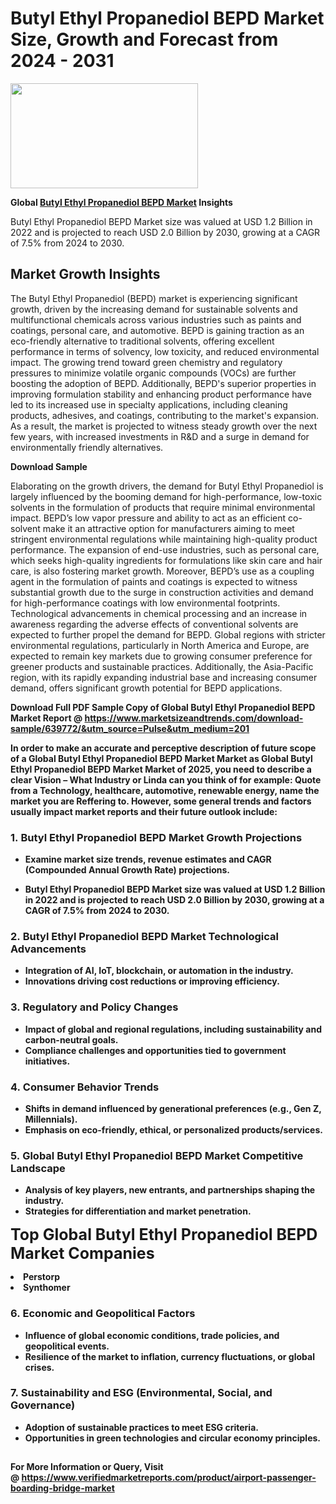 <H1>Butyl Ethyl Propanediol BEPD Market Size, Growth and Forecast from 2024 - 2031</H1><img class="aligncenter size-medium wp-image-584254" src="https://thirdeyenews.in/wp-content/uploads/2024/09/Global-Market-Research-300x168.jpeg" alt="" width="300" height="168" /><p><strong>Global&nbsp;<a href="https://www.marketsizeandtrends.com/download-sample/639772/&amp;utm_source=Pulse&amp;utm_medium=201">Butyl Ethyl Propanediol BEPD Market</a> Insights</strong></p><p>Butyl Ethyl Propanediol BEPD Market size was valued at USD 1.2 Billion in 2022 and is projected to reach USD 2.0 Billion by 2030, growing at a CAGR of 7.5% from 2024 to 2030.</p><p><h2>Market Growth Insights</h2> <p>The Butyl Ethyl Propanediol (BEPD) market is experiencing significant growth, driven by the increasing demand for sustainable solvents and multifunctional chemicals across various industries such as paints and coatings, personal care, and automotive. BEPD is gaining traction as an eco-friendly alternative to traditional solvents, offering excellent performance in terms of solvency, low toxicity, and reduced environmental impact. The growing trend toward green chemistry and regulatory pressures to minimize volatile organic compounds (VOCs) are further boosting the adoption of BEPD. Additionally, BEPD's superior properties in improving formulation stability and enhancing product performance have led to its increased use in specialty applications, including cleaning products, adhesives, and coatings, contributing to the market's expansion. As a result, the market is projected to witness steady growth over the next few years, with increased investments in R&D and a surge in demand for environmentally friendly alternatives. </p> <p><strong>Download Sample</strong></p> <p>Elaborating on the growth drivers, the demand for Butyl Ethyl Propanediol is largely influenced by the booming demand for high-performance, low-toxic solvents in the formulation of products that require minimal environmental impact. BEPD’s low vapor pressure and ability to act as an efficient co-solvent make it an attractive option for manufacturers aiming to meet stringent environmental regulations while maintaining high-quality product performance. The expansion of end-use industries, such as personal care, which seeks high-quality ingredients for formulations like skin care and hair care, is also fostering market growth. Moreover, BEPD’s use as a coupling agent in the formulation of paints and coatings is expected to witness substantial growth due to the surge in construction activities and demand for high-performance coatings with low environmental footprints. Technological advancements in chemical processing and an increase in awareness regarding the adverse effects of conventional solvents are expected to further propel the demand for BEPD. Global regions with stricter environmental regulations, particularly in North America and Europe, are expected to remain key markets due to growing consumer preference for greener products and sustainable practices. Additionally, the Asia-Pacific region, with its rapidly expanding industrial base and increasing consumer demand, offers significant growth potential for BEPD applications. </p> <p><strong></p><p><span class=""><strong>Download Full PDF Sample Copy of Global Butyl Ethyl Propanediol BEPD Market Report</strong> @ <a href="https://www.marketsizeandtrends.com/download-sample/639772/&amp;utm_source=Pulse&amp;utm_medium=201" target="_blank">https://www.marketsizeandtrends.com/download-sample/639772/&amp;utm_source=Pulse&amp;utm_medium=201</a></span></p><p>In order to make an accurate and perceptive description of future scope of a Global&nbsp;Butyl Ethyl Propanediol BEPD Market Market as Global&nbsp;Butyl Ethyl Propanediol BEPD Market Market of 2025, you need to describe a clear Vision &ndash; What Industry or Linda can you think of for example: Quote from a Technology, healthcare, automotive, renewable energy, name the market you are Reffering to. However, some general trends and factors usually impact market reports and their future outlook include:</p><h3>1.&nbsp;<strong>Butyl Ethyl Propanediol BEPD Market Growth Projections</strong></h3><ul><li>Examine market size trends, revenue estimates and CAGR (Compounded Annual Growth Rate) projections.</li><li><p>Butyl Ethyl Propanediol BEPD Market size was valued at USD 1.2 Billion in 2022 and is projected to reach USD 2.0 Billion by 2030, growing at a CAGR of 7.5% from 2024 to 2030.</p></li></ul><h3>2.&nbsp;<strong>Butyl Ethyl Propanediol BEPD Market Technological Advancements</strong></h3><ul><li>Integration of AI, IoT, blockchain, or automation in the industry.</li><li>Innovations driving cost reductions or improving efficiency.</li></ul><h3>3.&nbsp;<strong>Regulatory and Policy Changes</strong></h3><ul><li>Impact of global and regional regulations, including sustainability and carbon-neutral goals.</li><li>Compliance challenges and opportunities tied to government initiatives.</li></ul><h3>4.&nbsp;<strong>Consumer Behavior Trends</strong></h3><ul><li>Shifts in demand influenced by generational preferences (e.g., Gen Z, Millennials).</li><li>Emphasis on eco-friendly, ethical, or personalized products/services.</li></ul><h3>5.&nbsp;<strong>Global Butyl Ethyl Propanediol BEPD Market Competitive Landscape</strong></h3><ul><li>Analysis of key players, new entrants, and partnerships shaping the industry.</li><li>Strategies for differentiation and market penetration.</li></ul><p data-pm-slice="1 1 []"><span style="color: inherit; font-family: inherit; font-size: 25px;">Top Global Butyl Ethyl Propanediol BEPD Market Companies</span></p><div class="" data-test-id=""><p><li>Perstorp</li><li> Synthomer</li></p></div><h3>6.&nbsp;<strong>Economic and Geopolitical Factors</strong></h3><ul><li>Influence of global economic conditions, trade policies, and geopolitical events.</li><li>Resilience of the market to inflation, currency fluctuations, or global crises.</li></ul><h3>7.&nbsp;<strong>Sustainability and ESG (Environmental, Social, and Governance)</strong></h3><ul><li>Adoption of sustainable practices to meet ESG criteria.</li><li>Opportunities in green technologies and circular economy principles.</li></ul><h2><strong style="font-size: 14px;">For More Information or Query, Visit @&nbsp;</strong><a style="background-color: #ffffff; font-size: 14px;" href="https://www.marketsizeandtrends.com/report/butyl-ethyl-propanediol-bepd-market/" target="_blank">https://www.verifiedmarketreports.com/product/airport-passenger-boarding-bridge-market</a></h2>

